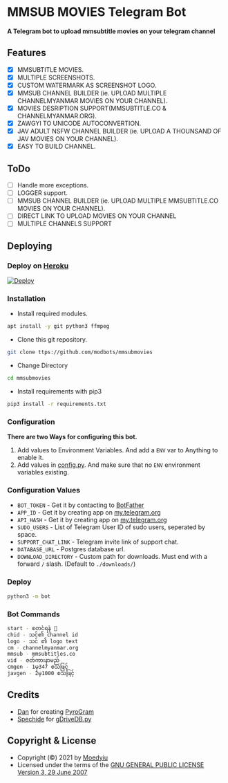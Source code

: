 # MMSUB MOVIES Telegram Bot
**A Telegram bot to upload mmsubtitle movies on your telegram channel**

## Features
- [X] MMSUBTITLE MOVIES.
- [X] MULTIPLE SCREENSHOTS.
- [X] CUSTOM WATERMARK AS SCREENSHOT LOGO.
- [X] MMSUB CHANNEL BUILDER (ie. UPLOAD MULTIPLE CHANNELMYANMAR MOVIES ON YOUR CHANNEL).
- [X] MOVIES DESRIPTION SUPPORT(MMSUBTITLE.CO & CHANNELMYANMAR.ORG).
- [X] ZAWGYI TO UNICODE AUTOCONVERTION.
- [X] JAV ADULT NSFW CHANNEL BUILDER (ie. UPLOAD A THOUNSAND OF JAV MOVIES ON YOUR CHANNEL).
- [X] EASY TO BUILD CHANNEL.

## ToDo 
- [ ] Handle more exceptions.
- [ ] LOGGER support.
- [ ] MMSUB CHANNEL BUILDER (ie. UPLOAD MULTIPLE MMSUBTITLE.CO MOVIES ON YOUR CHANNEL).
- [ ] DIRECT LINK TO UPLOAD MOVIES ON YOUR CHANNEL
- [ ] MULTIPLE CHANNELS SUPPORT

## Deploying

### Deploy on [Heroku](https://heroku.com)
[![Deploy](https://www.herokucdn.com/deploy/button.svg)](https://heroku.com/deploy?template=https://github.com/modbots/mmsubmovies/main)

### Installation
- Install required modules.
```sh
apt install -y git python3 ffmpeg
```
- Clone this git repository.
```sh 
git clone ttps://github.com/modbots/mmsubmovies
```
- Change Directory
```sh 
cd mmsubmovies
```
- Install requirements with pip3
```sh 
pip3 install -r requirements.txt
```

### Configuration
**There are two Ways for configuring this bot.**
1. Add values to Environment Variables. And add a `ENV` var to Anything to enable it.
2. Add values in [config.py](./bot/config.py). And make sure that no `ENV` environment variables existing.

### Configuration Values
- `BOT_TOKEN` - Get it by contacting to [BotFather](https://t.me/botfather)
- `APP_ID` - Get it by creating app on [my.telegram.org](https://my.telegram.org/apps)
- `API_HASH` - Get it by creating app on [my.telegram.org](https://my.telegram.org/apps)
- `SUDO_USERS` - List of Telegram User ID of sudo users, seperated by space.
- `SUPPORT_CHAT_LINK` - Telegram invite link of support chat.
- `DATABASE_URL` - Postgres database url.
- `DOWNLOAD_DIRECTORY` - Custom path for downloads. Must end with a forward `/` slash. (Default to `./downloads/`)

### Deploy 
```sh 
python3 -m bot
```

### Bot Commands
```sh 
start - စတင်ရန် 🥷
chid - သင်၏ channel id 
logo - သင် ၏ logo text
cm - channelmyanmar.org
mmsub - mmsubtitles.co
vid - ဇတ်ကားနာမည်
cmgen - 1မှ347 စသဖြင့်
javgen - 2မှ1000 စသဖြင့်
```
## Credits
- [Dan](https://github.com/delivrance) for creating [PyroGram](https://pyrogram.org)
- [Spechide](https://github.com/Spechide) for [gDriveDB.py](./bot/helpers/sql_helper/gDriveDB.py)

## Copyright & License
- Copyright (©) 2021 by [Moedyiu](https://github.com/modbots)
- Licensed under the terms of the [GNU GENERAL PUBLIC LICENSE Version 3, 29 June 2007](./LICENSE)

